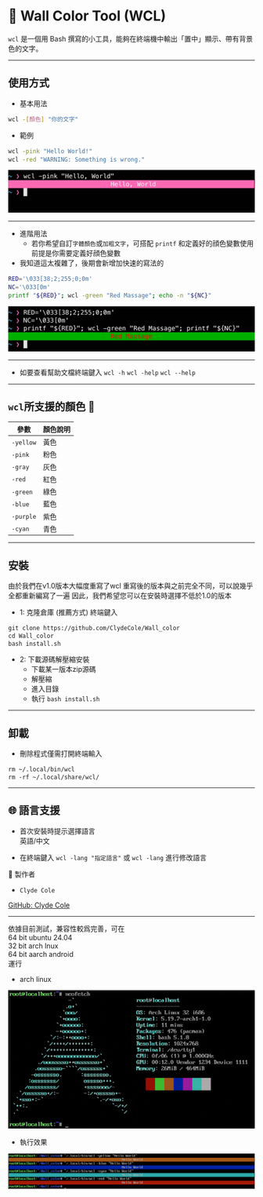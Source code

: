# 🎨 Wall Color Tool (WCL)

`wcl` 是一個用 Bash 撰寫的小工具，能夠在終端機中輸出「置中」顯示、帶有背景色的文字。

---

## 使用方式

- 基本用法

```bash
wcl -[顏色] "你的文字"
```

- 範例

```bash
wcl -pink "Hello World!"
wcl -red "WARNING: Something is wrong."
```

![基本用法](picture/基本用法.jpg)

---

- 進階用法
  - 若你希望自訂`字體顏色`或`加粗文字`，可搭配 `printf` 和定義好的顔色變數使用
    前提是你需要定義好顔色變數
- 我知道這太複雜了，後期會新增加快速的寫法的

```bash
RED='\033[38;2;255;0;0m'
NC='\033[0m'
printf "${RED}"; wcl -green "Red Massage"; echo -n "${NC}"
```

![進階用法](picture/進階用法.jpg)

---

- 如要查看幫助文檔終端鍵入 `wcl -h` `wcl -help` `wcl --help`

---

## `wcl`所支援的顏色 🎨

|參數|顏色說明|
|-|-|
| `-yellow` | 黃色 |
| `-pink`   | 粉色 |
| `-gray`   | 灰色 |
| `-red`    | 紅色 |
| `-green`  | 綠色 |
| `-blue`   | 藍色 |
| `-purple` | 紫色 |
| `-cyan`   | 青色 |

---

## 安裝

由於我們在v1.0版本大幅度重寫了wcl
重寫後的版本與之前完全不同，可以說幾乎全都重新編寫了一遍
因此，我們希望您可以在安裝時選擇不低於1.0的版本

- 1: 克隆倉庫 (推薦方式)
終端鍵入

```shell
git clone https://github.com/ClydeCole/Wall_color
cd Wall_color
bash install.sh
```

- 2: 下載源碼解壓縮安裝
  - 下載某一版本zip源碼
  - 解壓縮
  - 進入目錄
  - 執行 `bash install.sh`

---

## 卸載

- 刪除程式僅需打開終端輸入

```shell
rm ~/.local/bin/wcl
rm -rf ~/.local/share/wcl/
```

---

## 🌐 語言支援

- 首次安裝時提示選擇語言  
  英語/中文

- 在終端鍵入 `wcl -lang "指定語言"` 或 `wcl -lang` 進行修改語言

👤 製作者

- `Clyde Cole`

[GitHub: Clyde Cole](https://github.com/ClydeCole)

---

依據目前測試，兼容性較爲完善，可在  
64 bit ubuntu 24.04  
32 bit arch lnux  
64 bit aarch android  
運行

- arch linux

![系統](picture/兼容性/system.png)

- 執行效果

![執行效果](picture/兼容性/3使用效果.png)
